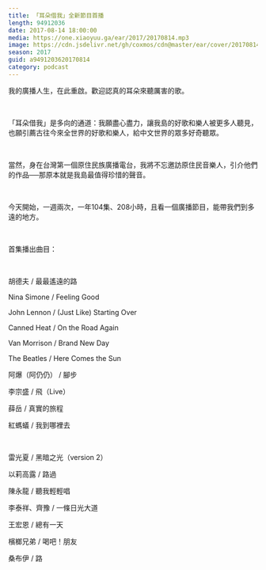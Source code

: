 ```yaml
---
title: 「耳朵借我」全新節目首播
length: 94912036
date: 2017-08-14 18:00:00
media: https://one.xiaoyuu.ga/ear/2017/20170814.mp3
image: https://cdn.jsdelivr.net/gh/coxmos/cdn@master/ear/cover/20170814.jpg
season: 2017
guid: a9491203620170814
category: podcast
---
```


<p>我的廣播人生，在此重啟。歡迎認真的耳朵來聽厲害的歌。</p>
<br/>
<p>「耳朵借我」是多向的通道：我願盡心盡力，讓我島的好歌和樂人被更多人聽見，也願引薦古往今來全世界的好歌和樂人，給中文世界的眾多好奇聽眾。</p>
<br/>
<p>當然，身在台灣第一個原住民族廣播電台，我將不忘邀訪原住民音樂人，引介他們的作品──那原本就是我島最值得珍惜的聲音。</p>
<br/>
<p>今天開始，一週兩次，一年104集、208小時，且看一個廣播節目，能帶我們到多遠的地方。</p>
<br/>
<p>
<p>首集播出曲目：</p>
<br/>
<p>胡德夫 / 最最遙遠的路</p>
<p>Nina Simone / Feeling Good</p>
<p>John Lennon / (Just Like) Starting Over</p>
<p>Canned Heat / On the Road Again</p>
<p>Van Morrison / Brand New Day</p>
<p>The Beatles / Here Comes the Sun</p>
<p>阿爆（阿仍仍） / 腳步</p>
<p>李宗盛 / 飛（Live）</p>
<p>薛岳 / 真實的旅程</p>
<p>紅螞蟻 / 我到哪裡去</p>
<br/>
<p>雷光夏 / 黑暗之光（version 2）</p>
<p>以莉高露 / 路過</p>
<p>陳永龍 / 聽我輕輕唱</p>
<p>李泰祥、齊豫 / 一條日光大道</p>
<p>王宏恩 / 總有一天</p>
<p>檳榔兄弟 / 喝吧！朋友</p>
<p>桑布伊 / 路</p>
</p>
</p>
<p>

</p> <br/>
